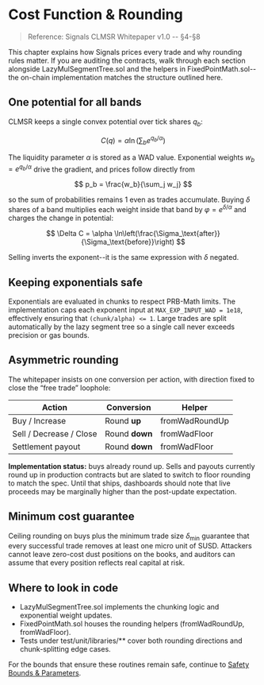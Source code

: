 # Cost Function & Rounding

> Reference: Signals CLMSR Whitepaper v1.0 -- §4-§8

This chapter explains how Signals prices every trade and why rounding rules matter. If you are auditing the contracts, walk through each section alongside LazyMulSegmentTree.sol and the helpers in FixedPointMath.sol--the on-chain implementation matches the structure outlined here.

## One potential for all bands

CLMSR keeps a single convex potential over tick shares $q_b$:

$$
C(q) = \alpha \ln \left( \sum_b e^{q_b / \alpha} \right)
$$

The liquidity parameter $\alpha$ is stored as a WAD value. Exponential weights $w_b = e^{q_b/\alpha}$ drive the gradient, and prices follow directly from

$$
p_b = \frac{w_b}{\sum_j w_j}
$$

so the sum of probabilities remains 1 even as trades accumulate. Buying $\delta$ shares of a band multiplies each weight inside that band by $\varphi = e^{\delta/\alpha}$ and charges the change in potential:

$$
\Delta C = \alpha \ln\left(\frac{\Sigma_\text{after}}{\Sigma_\text{before}}\right)
$$

Selling inverts the exponent--it is the same expression with $\delta$ negated.

## Keeping exponentials safe

Exponentials are evaluated in chunks to respect PRB-Math limits. The implementation caps each exponent input at `MAX_EXP_INPUT_WAD = 1e18`, effectively ensuring that `(chunk/alpha) <= 1`. Large trades are split automatically by the lazy segment tree so a single call never exceeds precision or gas bounds.

## Asymmetric rounding

The whitepaper insists on one conversion per action, with direction fixed to close the “free trade” loophole:

| Action | Conversion | Helper |
| --- | --- | --- |
| Buy / Increase | Round **up** | fromWadRoundUp |
| Sell / Decrease / Close | Round **down** | fromWadFloor |
| Settlement payout | Round **down** | fromWadFloor |

**Implementation status:** buys already round up. Sells and payouts currently round up in production contracts but are slated to switch to floor rounding to match the spec. Until that ships, dashboards should note that live proceeds may be marginally higher than the post-update expectation.

## Minimum cost guarantee

Ceiling rounding on buys plus the minimum trade size $\delta_{\min}$ guarantee that every successful trade removes at least one micro unit of SUSD. Attackers cannot leave zero-cost dust positions on the books, and auditors can assume that every position reflects real capital at risk.

## Where to look in code

- LazyMulSegmentTree.sol implements the chunking logic and exponential weight updates.
- FixedPointMath.sol houses the rounding helpers (fromWadRoundUp, fromWadFloor).
- Tests under test/unit/libraries/** cover both rounding directions and chunk-splitting edge cases.

For the bounds that ensure these routines remain safe, continue to [Safety Bounds & Parameters](safety-parameters.md).

